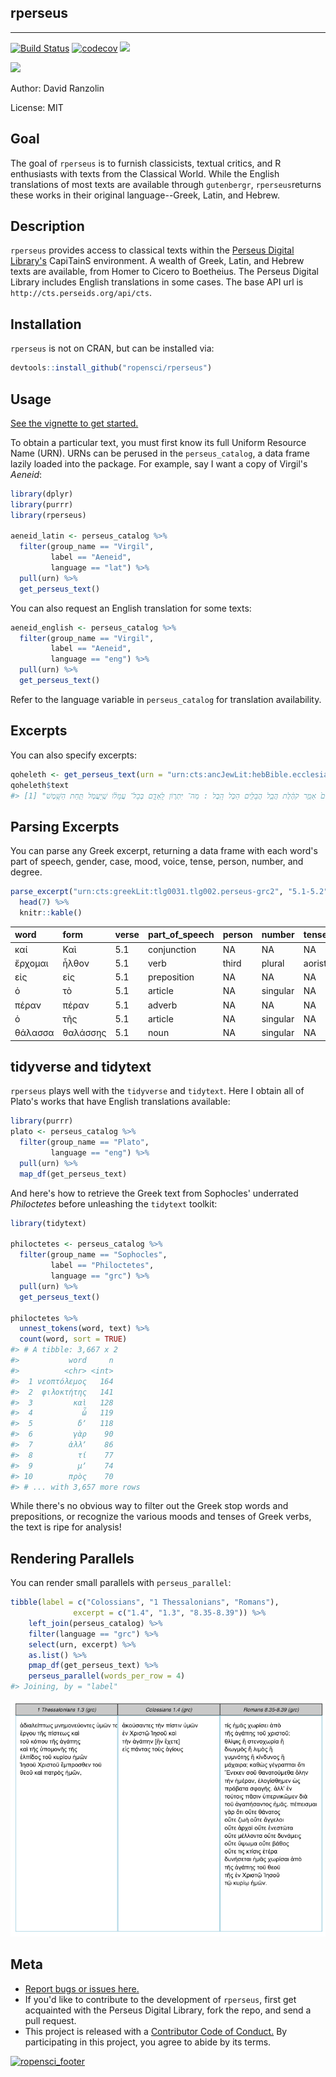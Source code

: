 
<!-- README.md is generated from README.Rmd. Please edit that file -->
rperseus
--------

------------------------------------------------------------------------

[![Build Status](https://travis-ci.org/ropensci/rperseus.svg?branch=master)](https://travis-ci.org/ropensci/rperseus) [![codecov](https://codecov.io/gh/ropensci/rperseus/branch/master/graph/badge.svg)](https://codecov.io/gh/ropensci/rperseus) [![](https://badges.ropensci.org/145_status.svg)](https://github.com/ropensci/onboarding/issues/145)

![](http://www.infobiblio.es/wp-content/uploads/2015/06/perseus-logo.png)

Author: David Ranzolin

License: MIT

Goal
----

The goal of `rperseus` is to furnish classicists, textual critics, and R enthusiasts with texts from the Classical World. While the English translations of most texts are available through `gutenbergr`, `rperseus`returns these works in their original language--Greek, Latin, and Hebrew.

Description
-----------

`rperseus` provides access to classical texts within the [Perseus Digital Library's](http://www.perseus.tufts.edu/hopper/) CapiTainS environment. A wealth of Greek, Latin, and Hebrew texts are available, from Homer to Cicero to Boetheius. The Perseus Digital Library includes English translations in some cases. The base API url is `http://cts.perseids.org/api/cts`.

Installation
------------

`rperseus` is not on CRAN, but can be installed via:

``` r
devtools::install_github("ropensci/rperseus")
```

Usage
-----

[See the vignette to get started.](https://daranzolin.github.io/rperseus//articles/rperseus-vignette.html)

To obtain a particular text, you must first know its full Uniform Resource Name (URN). URNs can be perused in the `perseus_catalog`, a data frame lazily loaded into the package. For example, say I want a copy of Virgil's *Aeneid*:

``` r
library(dplyr)
library(purrr)
library(rperseus)

aeneid_latin <- perseus_catalog %>% 
  filter(group_name == "Virgil",
         label == "Aeneid",
         language == "lat") %>% 
  pull(urn) %>% 
  get_perseus_text()
```

You can also request an English translation for some texts:

``` r
aeneid_english <- perseus_catalog %>% 
  filter(group_name == "Virgil",
         label == "Aeneid",
         language == "eng") %>% 
  pull(urn) %>% 
  get_perseus_text()
```

Refer to the language variable in `perseus_catalog` for translation availability.

Excerpts
--------

You can also specify excerpts:

``` r
qoheleth <- get_perseus_text(urn = "urn:cts:ancJewLit:hebBible.ecclesiastes.leningrad-pntd", excerpt = "1.1-1.3")
qoheleth$text
#> [1] "דִּבְרֵי֙ קֹהֶ֣לֶת בֶּן־ דָּוִ֔ד מֶ֖לֶךְ בִּירוּשָׁלִָֽם : הֲבֵ֤ל הֲבָלִים֙ אָמַ֣ר קֹהֶ֔לֶת הֲבֵ֥ל הֲבָלִ֖ים הַכֹּ֥ל הָֽבֶל : מַה־ יִּתְר֖וֹן לָֽאָדָ֑ם בְּכָל־ עֲמָל֔וֹ שֶֽׁיַּעֲמֹ֖ל תַּ֥חַת הַשָּֽׁמֶשׁ :"
```

Parsing Excerpts
----------------

You can parse any Greek excerpt, returning a data frame with each word's part of speech, gender, case, mood, voice, tense, person, number, and degree.

``` r
parse_excerpt("urn:cts:greekLit:tlg0031.tlg002.perseus-grc2", "5.1-5.2") %>% 
  head(7) %>% 
  knitr::kable()
```

| word    | form     | verse | part\_of\_speech | person | number   | tense  | mood       | voice  | gender   | case       | degree |
|:--------|:---------|:------|:-----------------|:-------|:---------|:-------|:-----------|:-------|:---------|:-----------|:-------|
| καί     | Καὶ      | 5.1   | conjunction      | NA     | NA       | NA     | NA         | NA     | NA       | NA         | NA     |
| ἔρχομαι | ἦλθον    | 5.1   | verb             | third  | plural   | aorist | indicative | active | NA       | NA         | NA     |
| εἰς     | εἰς      | 5.1   | preposition      | NA     | NA       | NA     | NA         | NA     | NA       | NA         | NA     |
| ὁ       | τὸ       | 5.1   | article          | NA     | singular | NA     | NA         | NA     | neuter   | accusative | NA     |
| πέραν   | πέραν    | 5.1   | adverb           | NA     | NA       | NA     | NA         | NA     | NA       | NA         | NA     |
| ὁ       | τῆς      | 5.1   | article          | NA     | singular | NA     | NA         | NA     | feminine | genative   | NA     |
| θάλασσα | θαλάσσης | 5.1   | noun             | NA     | singular | NA     | NA         | NA     | feminine | genative   | NA     |

tidyverse and tidytext
----------------------

`rperseus` plays well with the `tidyverse` and `tidytext`. Here I obtain all of Plato's works that have English translations available:

``` r
library(purrr)
plato <- perseus_catalog %>% 
  filter(group_name == "Plato",
         language == "eng") %>% 
  pull(urn) %>% 
  map_df(get_perseus_text)
```

And here's how to retrieve the Greek text from Sophocles' underrated *Philoctetes* before unleashing the `tidytext` toolkit:

``` r
library(tidytext)

philoctetes <- perseus_catalog %>% 
  filter(group_name == "Sophocles",
         label == "Philoctetes",
         language == "grc") %>% 
  pull(urn) %>%
  get_perseus_text()

philoctetes %>% 
  unnest_tokens(word, text) %>% 
  count(word, sort = TRUE)
#> # A tibble: 3,667 x 2
#>           word     n
#>          <chr> <int>
#>  1 νεοπτόλεμος   164
#>  2  φιλοκτήτης   141
#>  3         καὶ   128
#>  4           ὦ   119
#>  5          δʼ   118
#>  6         γὰρ    90
#>  7        ἀλλʼ    86
#>  8          τί    77
#>  9          μʼ    74
#> 10        πρὸς    70
#> # ... with 3,657 more rows
```

While there's no obvious way to filter out the Greek stop words and prepositions, or recognize the various moods and tenses of Greek verbs, the text is ripe for analysis!

Rendering Parallels
-------------------

You can render small parallels with `perseus_parallel`:

``` r
tibble(label = c("Colossians", "1 Thessalonians", "Romans"),
              excerpt = c("1.4", "1.3", "8.35-8.39")) %>%
    left_join(perseus_catalog) %>%
    filter(language == "grc") %>%
    select(urn, excerpt) %>%
    as.list() %>%
    pmap_df(get_perseus_text) %>%
    perseus_parallel(words_per_row = 4)
#> Joining, by = "label"
```

![](README-unnamed-chunk-9-1.png)

Meta
----

-   [Report bugs or issues here.](https://github.com/daranzolin/rperseus/issues)
-   If you'd like to contribute to the development of `rperseus`, first get acquainted with the Perseus Digital Library, fork the repo, and send a pull request.
-   This project is released with a [Contributor Code of Conduct.](https://github.com/daranzolin/rperseus/blob/master/CONDUCT.md) By participating in this project, you agree to abide by its terms.

[![ropensci\_footer](https://ropensci.org/public_images/ropensci_footer.png)](https://ropensci.org)
